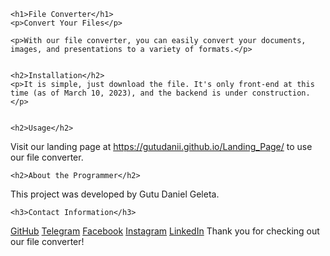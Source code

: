 	<h1>File Converter</h1>
	<p>Convert Your Files</p>

	<p>With our file converter, you can easily convert your documents, images, and presentations to a variety of formats.</p>


	<h2>Installation</h2>
	<p>It is simple, just download the file. It's only front-end at this time (as of March 10, 2023), and the backend is under construction.</p>


	<h2>Usage</h2>
Visit our landing page at https://gutudanii.github.io/Landing_Page/ to use our file converter.

	<h2>About the Programmer</h2>
This project was developed by Gutu Daniel Geleta.

	<h3>Contact Information</h3>
<a href="https://github.com/gutudanii/">GitHub</a>
<a href="https://t.me/gutudanii">Telegram</a>
<a href="https://www.facebook.com/gutu.daniel.980">Facebook</a>
<a href="https://www.instagram.com/gutuyeshi/">Instagram</a>
<a href="https://www.linkedin.com/in/gutu-daniel/">LinkedIn</a>
Thank you for checking out our file converter!
